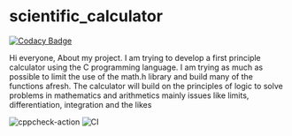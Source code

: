 # scientific_calculator

[![Codacy Badge](https://api.codacy.com/project/badge/Grade/866bd76808074c5a98eab4694bf3d682)](https://app.codacy.com/manual/99002611/SCIENTIFIC-CALCULATOR-fx-100MS?utm_source=github.com&utm_medium=referral&utm_content=99002611/SCIENTIFIC-CALCULATOR-fx-100MS&utm_campaign=Badge_Grade_Dashboard)

Hi everyone,
   About my project. I am trying to develop a first principle calculator using the C programming language. 
   I am trying as much as possible  to limit the use of the math.h library and build many of the functions afresh. 
   The calculator will build on the principles of logic to solve problems in mathematics and arithmetics mainly issues like limits, differentiation, integration and the likes
  
  
  ![cppcheck-action](https://github.com/99002611/SCIENTIFIC-CALCULATOR-fx-100MS/workflows/cppcheck-action/badge.svg)
  ![CI](https://github.com/99002611/SCIENTIFIC-CALCULATOR-fx-100MS/workflows/CI/badge.svg)
